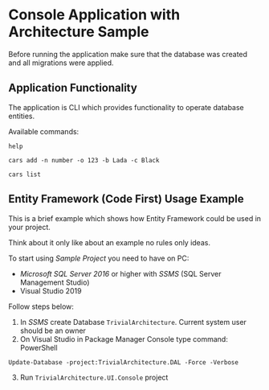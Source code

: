 # Console Application with Architecture Sample

Before running the application make sure that the database was created and all migrations were applied.

## Application Functionality

The application is CLI which provides functionality to operate database entities.

Available commands:
```
help
```

```
cars add -n number -o 123 -b Lada -c Black
```

```
cars list
```

## Entity Framework (Code First) Usage Example

This is a brief example which shows how Entity Framework could be used in your project.

Think about it only like about an example no rules only ideas.

To start using *Sample Project* you need to have on PC:

+ *Microsoft SQL Server 2016* or higher with *SSMS* (SQL Server Management Studio)
+ Visual Studio 2019

Follow steps below:

1. In *SSMS* create Database `TrivialArchitecture`. Current system user should be an owner
2. On Visual Studio in Package Manager Console type command:
PowerShell
```
Update-Database -project:TrivialArchitecture.DAL -Force -Verbose
```
3. Run `TrivialArchitecture.UI.Console` project